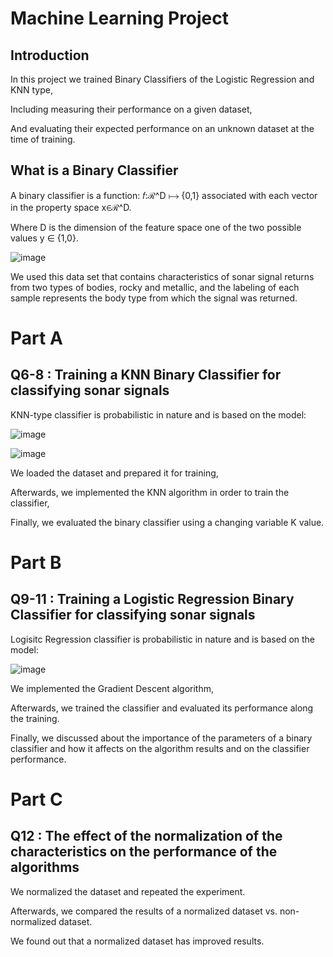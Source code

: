 # Machine Learning Project
## Introduction
In this project we trained Binary Classifiers of the Logistic Regression and KNN type, 

Including measuring their performance on a given dataset,

And evaluating their expected performance on an unknown dataset at the time of training.

## What is a Binary Classifier
A binary classifier is a function: 𝑓:ℛ^D ⟼ {0,1} associated with each vector in the property space x∈ℛ^D.

Where D is the dimension of the feature space one of the two possible values y ∈ {1,0}.

![image](https://github.com/YakirHasid/Machine-Learning-Project/assets/120096653/b9be8a5f-ff2b-4768-88d3-ca2f7c936ccb)


We used this data set that contains characteristics of sonar signal returns from two types of bodies, rocky and metallic, and the labeling of
each sample represents the body type from which the signal was returned.

# Part A
## Q6-8 : Training a KNN Binary Classifier for classifying sonar signals
KNN-type classifier is probabilistic in nature and is based on the model:

![image](https://github.com/YakirHasid/Machine-Learning-Project/assets/120096653/94a5d054-ffd5-437f-9beb-279f3b96962e)

![image](https://github.com/YakirHasid/Machine-Learning-Project/assets/120096653/6e7a3272-b54d-4e71-92f8-e07f91d2fbe3)

We loaded the dataset and prepared it for training,

Afterwards, we implemented the KNN algorithm in order to train the classifier,

Finally, we evaluated the binary classifier using a changing variable K value.

# Part B
## Q9-11 : Training a Logistic Regression Binary Classifier for classifying sonar signals
Logisitc Regression classifier is probabilistic in nature and is based on the model:

![image](https://github.com/YakirHasid/Machine-Learning-Project/assets/120096653/1f9cedb9-d948-43f2-a16f-14a7fcf832a4)

We implemented the Gradient Descent algorithm,

Afterwards, we trained the classifier and evaluated its performance along the training.

Finally, we discussed about the importance of the parameters of a binary classifier and how it affects on the algorithm results and on the classifier performance.

# Part C
## Q12 : The effect of the normalization of the characteristics on the performance of the algorithms
We normalized the dataset and repeated the experiment.

Afterwards, we compared the results of a normalized dataset vs. non-normalized dataset.

We found out that a normalized dataset has improved results.
